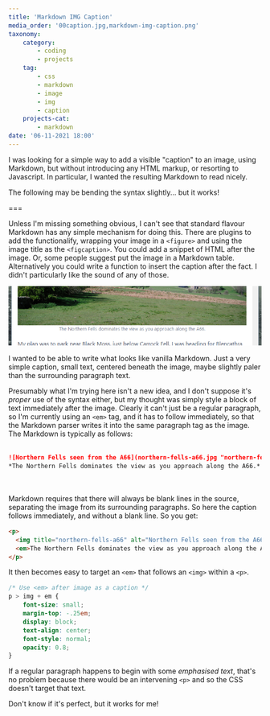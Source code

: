 ```yaml
---
title: 'Markdown IMG Caption'
media_order: '00caption.jpg,markdown-img-caption.png'
taxonomy:
    category:
        - coding
        - projects
    tag:
        - css
        - markdown
        - image
        - img
        - caption
    projects-cat:
        - markdown
date: '06-11-2021 18:00'
---
```


I was looking for a simple way to add a visible "caption" to an image, using Markdown, but without introducing any HTML markup, or resorting to Javascript. In particular, I wanted the resulting Markdown to read nicely.

The following may be bending the syntax slightly... but it works!

===

Unless I'm missing something obvious, I can't see that standard flavour Markdown has any simple mechanism for doing this. There are plugins to add the functionalify, wrapping your image in a `<figure>` and using the image title as the `<figcaption>`. You could add a snippet of HTML after the image. Or, some people suggest put the image in a Markdown table. Alternatively you could write a function to insert the caption after the fact. I didn't particularly like the sound of any of those.

![markdown-img-caption](markdown-img-caption.png "markdown-img-caption")

I wanted to be able to write what looks like vanilla Markdown. Just a very simple caption, small text, centered beneath the image, maybe slightly paler than the surrounding paragraph text.

Presumably what I'm trying here isn't a new idea, and I don't suppose it's *proper* use of the syntax either, but my thought was simply style a block of text immediately after the image. Clearly it can't just be a regular paragraph, so I'm currently using an `<em>` tag, and it has to follow immediately, so that the Markdown parser writes it into the same paragraph tag as the image. The Markdown is typically as follows:

```markdown
  
![Northern Fells seen from the A66](northern-fells-a66.jpg "northern-fells-a66")
*The Northern Fells dominates the view as you approach along the A66.*
  
  
```

Markdown requires that there will always be blank lines in the source, separating the image from its surrounding paragraphs. So here the caption follows immediately, and without a blank line. So you get:

```html
<p>
  <img title="northern-fells-a66" alt="Northern Fells seen from the A66" src="/user/pages/02.blog/northern-fells-wildcamp-and-partial-circuit/northern-fells-a66.jpg" />
  <em>The Northern Fells dominates the view as you approach along the A66.</em>
</p>
```

It then becomes easy to target an `<em>` that follows an `<img>` within a `<p>`.

```css
/* Use <em> after image as a caption */
p > img + em {
    font-size: small;
    margin-top: -.25em;
    display: block;
    text-align: center;
    font-style: normal;
    opacity: 0.8;
}
```

If a regular paragraph happens to begin with some *emphasised text*, that's no problem because there would be an intervening `<p>` and so the CSS doesn't target that text.

Don't know if it's perfect, but it works for me!